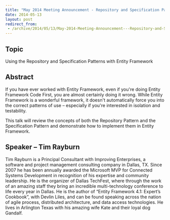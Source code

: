 ```yaml
---
title: "May 2014 Meeting Announcement - Repository and Specification Patterns with Entity Framework"
date: 2014-05-13
layout: post
redirect_from:
 - /archive/2014/05/13/May-2014-Meeting-Announcement---Repository-and-Specification-Patterns-with.aspx/index.html
---
```


## Topic

Using the Repository and Specification Patterns with Entity Framework

## Abstract

If you have ever worked with Entity Framework, even if you're doing Entity Framework Code First, you are almost certainly doing it wrong. While Entity Framework is a wonderful framework, it doesn't automatically force you into the correct patterns of use – especially if you're interested in isolation and testability.

This talk will review the concepts of both the Repository Pattern and the Specification Pattern and demonstrate how to implement them in Entity Framework.

## Speaker – Tim Rayburn

Tim Rayburn is a Principal Consultant with Improving Enterprises, a software and project management consulting company in Dallas, TX. Since 2007 he has been annually awarded the Microsoft MVP for Connected Systems Development in recognition of his expertise and community leadership. He is the organizer of Dallas TechFest, where through the work of an amazing staff they bring an incredible multi-technology conference to life every year in Dallas. He is the author of “Entity Framework 4.1: Expert’s Cookbook”, with Devlin Liles, and can be found speaking across the nation of agile process, distributed architecture, and data access technologies. He lives in Arlington Texas with his amazing wife Kate and their loyal dog Gandalf.